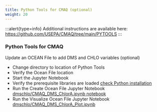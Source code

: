 ```yaml
---
title: Python Tools for CMAQ (optional)
weight: 20
--- 
```


:::alert{type=info}
Additional instructions are available here:
https://github.com/USEPA/CMAQ/tree/main/PYTOOLS
:::

### Python Tools for CMAQ

Update an OCEAN File to add DMS and CHLO variables (optional)

* Change directory to location of Python Tools
* Verify the Ocean File location
* Start the Jupyter Notebook
* Verify the prerequisite libraries are loaded [check Python installation](https://github.com/USEPA/CMAQ/tree/main/PYTOOLS/install)
* Run the Create Ocean File Jupyter Notebook [dmschlo/CMAQ_DMS_ChlorA.ipynb notebook](https://github.com/USEPA/CMAQ/blob/main/PYTOOLS/dmschlo/CMAQ_DMS_ChlorA.ipynb)
* Run the Visualize Ocean File Jupyter Notebook [dmschlo/CMAQ_DMS_ChlorA_Plot.ipynb](https://github.com/USEPA/CMAQ/blob/main/PYTOOLS/dmschlo/CMAQ_DMS_ChlorA_Plot.ipynb)
